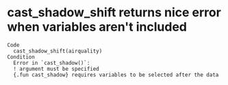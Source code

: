 # cast_shadow_shift returns nice error when variables aren't included

    Code
      cast_shadow_shift(airquality)
    Condition
      Error in `cast_shadow()`:
      ! argument must be specified
      {.fun cast_shadow} requires variables to be selected after the data

